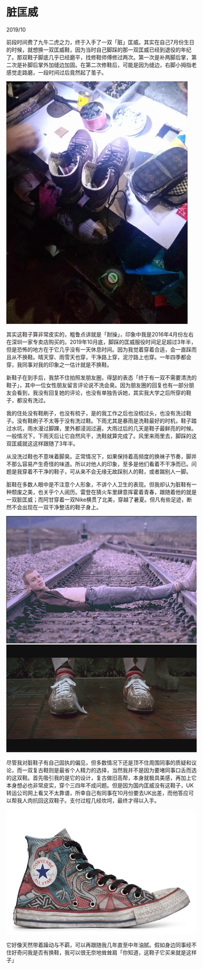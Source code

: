 <!--0-->
# 脏匡威
2019/10

前段时间费了九牛二虎之力，终于入手了一双「脏」匡威。其实在自己7月份生日的时候，就想换一双匡威鞋，因为当时自己脚踩的那一双匡威已经到退役的年纪了。那双鞋子脚底几乎已经磨平，找修鞋师傅修过两次。第一次是补两脚后掌，第二次是补脚后掌外加缝边加固。在第二次修鞋后，可能是因为缝边，右脚小拇指老感觉走路磨，一段时间过后竟然起了茧子。

![Old Converse](DirtyConverse/Oc_shoe-min.jpg)

其实这鞋子算非常皮实的，粗鲁点讲就是「耐操」，印象中我是2016年4月份左右在深圳一家专卖店购买的。2019年10月底，脚踩的匡威服役时间足足超过3年半，但是恐怖的地方在于它几乎没有一天休息时间。因为我觉着穿着合适，会一直踩而且从不换鞋。晴天穿、雨雪天也穿，干净路上穿，泥泞路上也穿。一年四季都会穿，我同事对我的印象之一估计就是不换鞋。

新鞋子在到手后，我禁不住拍照发朋友圈，得瑟的表态「终于有一双不需要清洗的鞋子」，其中一位女性朋友留言评论说不洗会臭。因为朋友圈的回复也有一部分朋友会看到，我没有回复她的评论，也没有单独告诉她，其实我大学之后所穿的鞋子，都没有洗过。

我的住处没有鞋刷子，也没有梳子，是的我工作之后也没梳过头，也没有洗过鞋子。没有鞋刷子不太等于没有洗过鞋。下雨尤其是暴雨是洗鞋最好的时机，鞋子踏过水坑，雨水漫过脚踝，里外都浸润过遍，大雨过后的几天是鞋子最鲜亮的时候。一般情况下，下雨天后让它自然风干，洗鞋就算完成了。风里来雨里去，脚踩的这双匡威就这这样跟随了3年半。

从没洗过鞋也不意味着脚臭。正常情况下，如果保持着高频度的换袜子节奏，脚并不那么容易产生奇怪的味道。所以对他人的印象，至多是他们看着不干净而已。问题是我穿着不干净的鞋子，可从来不会无缘无故踩别人的鞋，或者踹别人一脚。

脏鞋在多数人眼中是不注意个人形象，不讲个人卫生的表现。但我却认为脏鞋有一种颓废之美，也关乎个人阅历。雷登在猜火车里肆意挥霍着青春，跟随着他的就是一双脏匡威；而阿甘穿着一双Nike横贯了北美，穿越了暑夏。但凡有些足迹，断然不会出现在一双干净整洁的鞋子身上。

![Trainspotting](DirtyConverse/converse-min.jpg)
![Forrest Gump](DirtyConverse/Nike2-min.jpg)

尽管我对脏鞋子有自己固执的偏见，但多数情况下还是顶不住周围同事的质疑和议论，而一双复古鞋则是最省个人精力的选择，当然我并不是因为要堵同事口舌而选的这双鞋。首先吸引我的是它的设计，复古做旧高帮，本身就极具美感，再加上它本身想必也非常皮实，穿个三四年不成问题。但是因为国内匡威没有这鞋子，UK转运公司网上看又不太靠谱，所幸自己有同事在10月份要去UK出差，而他答应可以帮我人肉抗回这双鞋子。支付过程几经坎坷，最终才得以入手。

![Retro Converse](DirtyConverse/RetroConverse-min.jpg)

它好像天然带着躁动与不羁，可以再跟随我几年直至中年油腻。假如身边同事经不住好奇问我是否有换鞋，我可以很无奈地耸耸肩「你知道，这鞋子它买来就是这样子」